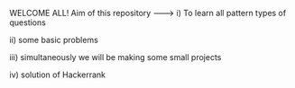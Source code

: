 WELCOME ALL!
Aim of this repository --->
i) To learn all pattern types of questions

ii) some basic problems 

iii) simultaneously we will be making some small projects 

iv) solution of Hackerrank

